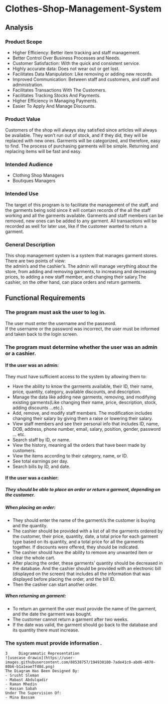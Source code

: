# Clothes-Shop-Management-System

## Analysis

### Product Scope 

-  Higher Efficiency: Better item tracking and staff management.
-  Better Control Over Business Processes and Needs.
-  Customer Satisfaction: With the quick and consistent service.
-  Highly accurate data: Does not wear out or get lost.
-  Facilitates Data Manipulation: Like removing or adding new records.
-  Improved Communication: Between staff and customers, and staff and administration.
-  Facilitates Transactions With The Customers.
-  Facilitates Tracking Stocks And Payments.
-  Higher Efficiency in Managing Payments.
-  Easier To Apply And Manage Discounts.

### Product Value

Customers of the shop will always stay satisfied since articles will always be available.
They won’t run out of stock, and if they did, they will be replaced with new ones. Garments will be categorized, and therefore, easy to find. The process of
purchasing garments will be simple. Returning and replacing items will be fast and easy.

### Intended Audience
- Clothing Shop Managers
- Boutiques Managers

### Intended Use
The target of this program is to facilitate the management of the staff, 
and the garments being sold since it will contain records of the all the 
staff working and all the garments available. Garments and staff members can 
be removed, new ones can be added to any garment. All transactions will be
recorded as well for later use, like if the customer wanted to return a garment.

### General Description 
This shop management system is a system that manages garment stores. <br />
There are two points of view: <br />
the admin’s and the cashier’s. The admin will manage verything about the store, from adding and removing garments,
to increasing and decreasing prices, to adding a new staff member, and changing their salary.The cashier, on the other hand, can place orders and return garments.

## Functional Requirements

### The program must ask the user to log in.
The user must enter the username and the password.<br />
If the username or the password was incorrect, the user must be informed and taken back to the login screen.

### The program must determine whether the user was an admin or a cashier.

#### If the user was an admin:

They must have sufficient access to the system by allowing them to:
- Have the ability to know the garments available, their ID, their name, price, quantity, category, available discounts, and description. 
- Manage the data like adding new garments, removing, and modifying existing garments(Like changing their name, price, description, stock, adding discounts …etc.).
- Add, remove, and modify staff members. The modification includes changing their salary by giving them a raise or lowering their salary.
- View staff members and see their personal info that includes ID, name, DOB, address, phone number, email, salary, position, gender, password … etc.
- Search staff by ID, or name.
- View the history, meaning all the orders that have been made by customers.
- View the items according to their category, name, or ID.
- See total earnings per day.
- Search bills by ID, and date.
#### If the user was a cashier:

##### They should be able to place an order or return a garment, depending on the customer. <br />
##### When placing an order:
- They should enter the name of the garment/s the customer is buying and the quantity. 
- The cashier should be provided with a list of all the garments ordered by the customer, their price, quantity, date, a total price for each                             garment type based on its quantity, and a total price for all the garments together. If discounts were offered, they should be indicated.
- The cashier should have the ability to remove any unwanted item or clear the whole cart.
- After placing the order, these garments’ quantity should be decreased in the database. And the cashier should be provided with an electronic bill                       (displayed on the screen) that includes all the information that was displayed before placing the order, and the bill ID.
- Then the cashier can start another order.

##### When returning an garment:
- To return an garment the user must provide the name of the garment, and the date the garment was bought.
- The customer cannot return a garment after two weeks.
- If the date was valid, the garment should go back to the database and its quantity there must increase.

### The system must provide information .
     
    3     Diagrammatic Representation
    ![usecase drawio](https://user-images.githubusercontent.com/88538757/194938180-7ade41c0-abd6-4870-80b6-b1a1eae7f48d.png)
    The Diagram Has Been Designed By:
    - Srusht Sleman
    - Mabast Abdulqadir
    - Raman Mhedin
    - Hassan Sabah
    Under The Supervision Of:
    - Mina Bassam

    
